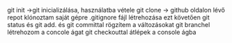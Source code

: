 git init ->git inicializálása, használatba vétele
git clone -> github oldalon lévő repot klónoztam saját gépre
.gitignore fájl létrehozása ezt követően git status és git add. és git committal rögzítem a változásokat
git branchel létrehozom a concole ágat
git checkouttal átlépek a console ágba